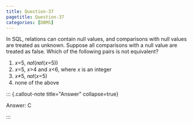 ```yaml
---
title: Question-37
pagetitle: Question-37
categories: [DBMS]
---
```


In SQL, relations can contain null values, and comparisons with null values are treated as unknown. Suppose all comparisons with a null value are treated as false. Which of the following pairs is not equivalent?

1. 𝑥=5, 𝑛𝑜𝑡(𝑛𝑜𝑡(𝑥=5))  
2. 𝑥=5, 𝑥\>4 and 𝑥\<6, where 𝑥 is an integer  
3. 𝑥≠5, 𝑛𝑜𝑡(𝑥=5)  
4. none of the above

::: {.callout-note title="Answer" collapse=true}

Answer: C

:::

